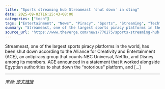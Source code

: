 ```yaml
---
title: "Sports streaming hub Streameast ‘shut down’ in sting"
date: 2025-09-03T16:25:43+08:00
categories: ["tech"]
tags: ["Entertainment", "News", "Piracy", "Sports", "Streaming", "Tech"]
summary: "Streameast, one of the largest sports piracy platforms in the world, has been shut down according to the Alliance for Creativity and Entertainment (ACE), an antipiracy group that counts NBC Universal,"
source_url: "https://www.theverge.com/news/770275/sports-streaming-hub-streameast-shut-down-in-sting"
---
```


Streameast, one of the largest sports piracy platforms in the world, has been shut down according to the Alliance for Creativity and Entertainment (ACE), an antipiracy group that counts NBC Universal, Netflix, and Disney among its members. ACE announced in a statement that it worked alongside Egyptian authorities to shut down the “notorious” platform, and [&#8230;]

---

*来源: [原文链接](https://www.theverge.com/news/770275/sports-streaming-hub-streameast-shut-down-in-sting)*
